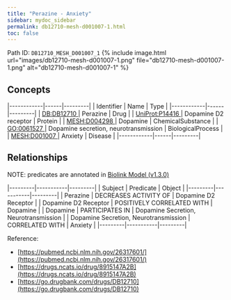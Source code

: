 ```yaml
---
title: "Perazine - Anxiety"
sidebar: mydoc_sidebar
permalink: db12710-mesh-d001007-1.html
toc: false 
---
```



Path ID: `DB12710_MESH_D001007_1`
{% include image.html url="images/db12710-mesh-d001007-1.png" file="db12710-mesh-d001007-1.png" alt="db12710-mesh-d001007-1" %}

## Concepts

|------------|------|---------|
| Identifier | Name | Type    |
|------------|------|---------|
| <a href="https://identifiers.org/DB:DB12710">DB:DB12710 </a> | Perazine | Drug |
| <a href="https://identifiers.org/UniProt:P14416">UniProt:P14416 </a> | Dopamine D2 receptor | Protein |
| <a href="https://identifiers.org/MESH:D004298">MESH:D004298 </a> | Dopamine | ChemicalSubstance |
| <a href="https://identifiers.org/GO:0061527">GO:0061527 </a> | Dopamine secretion, neurotransmission | BiologicalProcess |
| <a href="https://identifiers.org/MESH:D001007">MESH:D001007 </a> | Anxiety | Disease |
|------------|------|---------|

## Relationships


NOTE: predicates are annotated in <a href="https://github.com/biolink/biolink-model/releases/tag/v1.3.0">Biolink Model (v1.3.0)</a>

|---------|-----------|---------|
| Subject | Predicate | Object  |
|---------|-----------|---------|
| Perazine | DECREASES ACTIVITY OF | Dopamine D2 Receptor |
| Dopamine D2 Receptor | POSITIVELY CORRELATED WITH | Dopamine |
| Dopamine | PARTICIPATES IN | Dopamine Secretion, Neurotransmission |
| Dopamine Secretion, Neurotransmission | CORRELATED WITH | Anxiety |
|---------|-----------|---------|

Reference: 
  - [https://pubmed.ncbi.nlm.nih.gov/26317601/](https://pubmed.ncbi.nlm.nih.gov/26317601/)
  - [https://drugs.ncats.io/drug/8915147A2B](https://drugs.ncats.io/drug/8915147A2B)
  - [https://go.drugbank.com/drugs/DB12710](https://go.drugbank.com/drugs/DB12710)

